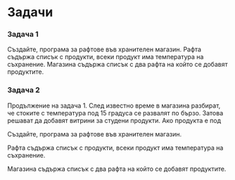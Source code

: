 # Задачи

### Задача 1&#x20;

Създайте, програма за рафтове във хранителен магазин. Рафта съдържа списък с продукти, всеки продукт има температура на съхранение. Магазина съдържа списък с два рафта на който се добавят продуктите.&#x20;

### Задача 2&#x20;

Продължение на задача 1. След известно време в магазина разбират, че стоките с температура под 15 градуса се развалят по бързо. Затова решават да добавят витрини за студени продукти. Ако продукта е под

Създайте, програма за рафтове във хранителен магазин.

Рафта съдържа списък с продукти, всеки продукт има температура на съхранение.

Магазина съдържа списък с два рафта на който се добавят продуктите.

